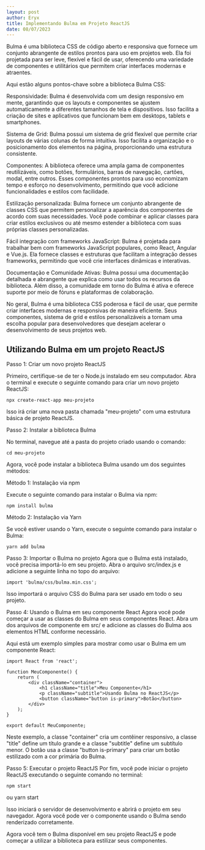 ```yaml
---
layout: post
author: Eryx
title: Implementando Bulma em Projeto ReactJS
date: 08/07/2023
---
```


Bulma é uma biblioteca CSS de código aberto e responsiva que fornece um conjunto abrangente de estilos prontos para uso em projetos web. Ela foi projetada para ser leve, flexível e fácil de usar, oferecendo uma variedade de componentes e utilitários que permitem criar interfaces modernas e atraentes.

Aqui estão alguns pontos-chave sobre a biblioteca Bulma CSS:

Responsividade: Bulma é desenvolvida com um design responsivo em mente, garantindo que os layouts e componentes se ajustem automaticamente a diferentes tamanhos de tela e dispositivos. Isso facilita a criação de sites e aplicativos que funcionam bem em desktops, tablets e smartphones.

Sistema de Grid: Bulma possui um sistema de grid flexível que permite criar layouts de várias colunas de forma intuitiva. Isso facilita a organização e o posicionamento dos elementos na página, proporcionando uma estrutura consistente.

Componentes: A biblioteca oferece uma ampla gama de componentes reutilizáveis, como botões, formulários, barras de navegação, cartões, modal, entre outros. Esses componentes prontos para uso economizam tempo e esforço no desenvolvimento, permitindo que você adicione funcionalidades e estilos com facilidade.

Estilização personalizada: Bulma fornece um conjunto abrangente de classes CSS que permitem personalizar a aparência dos componentes de acordo com suas necessidades. Você pode combinar e aplicar classes para criar estilos exclusivos ou até mesmo estender a biblioteca com suas próprias classes personalizadas.

Fácil integração com frameworks JavaScript: Bulma é projetada para trabalhar bem com frameworks JavaScript populares, como React, Angular e Vue.js. Ela fornece classes e estruturas que facilitam a integração desses frameworks, permitindo que você crie interfaces dinâmicas e interativas.

Documentação e Comunidade Ativas: Bulma possui uma documentação detalhada e abrangente que explica como usar todos os recursos da biblioteca. Além disso, a comunidade em torno do Bulma é ativa e oferece suporte por meio de fóruns e plataformas de colaboração.

No geral, Bulma é uma biblioteca CSS poderosa e fácil de usar, que permite criar interfaces modernas e responsivas de maneira eficiente. Seus componentes, sistema de grid e estilos personalizáveis a tornam uma escolha popular para desenvolvedores que desejam acelerar o desenvolvimento de seus projetos web.

## Utilizando Bulma em um projeto ReactJS

Passo 1: Criar um novo projeto ReactJS

Primeiro, certifique-se de ter o Node.js instalado em seu computador. Abra o terminal e execute o seguinte comando para criar um novo projeto ReactJS:

    npx create-react-app meu-projeto

Isso irá criar uma nova pasta chamada "meu-projeto" com uma estrutura básica de projeto ReactJS.

Passo 2: Instalar a biblioteca Bulma

No terminal, navegue até a pasta do projeto criado usando o comando:

    cd meu-projeto

Agora, você pode instalar a biblioteca Bulma usando um dos seguintes métodos:

Método 1: Instalação via npm

Execute o seguinte comando para instalar o Bulma via npm:

    npm install bulma

Método 2: Instalação via Yarn

Se você estiver usando o Yarn, execute o seguinte comando para instalar o Bulma:

    yarn add bulma

Passo 3: Importar o Bulma no projeto
Agora que o Bulma está instalado, você precisa importá-lo em seu projeto. Abra o arquivo src/index.js e adicione a seguinte linha no topo do arquivo:

    import 'bulma/css/bulma.min.css';

Isso importará o arquivo CSS do Bulma para ser usado em todo o seu projeto.

Passo 4: Usando o Bulma em seu componente React
Agora você pode começar a usar as classes do Bulma em seus componentes React. Abra um dos arquivos de componente em src/ e adicione as classes do Bulma aos elementos HTML conforme necessário.

Aqui está um exemplo simples para mostrar como usar o Bulma em um componente React:

    import React from 'react';

    function MeuComponente() {
        return (
            <div className="container">
                <h1 className="title">Meu Componente</h1>
                <p className="subtitle">Usando Bulma no ReactJS</p>
                <button className="button is-primary">Botão</button>
            </div>
        );
    }

    export default MeuComponente;

Neste exemplo, a classe "container" cria um contêiner responsivo, a classe "title" define um título grande e a classe "subtitle" define um subtítulo menor. O botão usa a classe "button is-primary" para criar um botão estilizado com a cor primária do Bulma.

Passo 5: Executar o projeto ReactJS
Por fim, você pode iniciar o projeto ReactJS executando o seguinte comando no terminal:

    npm start

ou
    yarn start

Isso iniciará o servidor de desenvolvimento e abrirá o projeto em seu navegador. Agora você pode ver o componente usando o Bulma sendo renderizado corretamente.

Agora você tem o Bulma disponível em seu projeto ReactJS e pode começar a utilizar a biblioteca para estilizar seus componentes.



